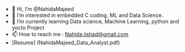- 👋 Hi, I’m @NahidaMajeed
- 👀 I’m interested in embedded C coding, ML and Data Science.
- 🌱 I’m currently learning Data science, Machine Learning, python and yocto Project
- 📫 How to reach me : Nahida.jishad@gmail.com
- [Resume] (NahidaMajeed_Data_Analyst.pdf) 

<!---
NahidaMajeed/NahidaMajeed is a ✨ special ✨ repository because its `README.md` (this file) appears on your GitHub profile.
You can click the Preview link to take a look at your changes.
--->
